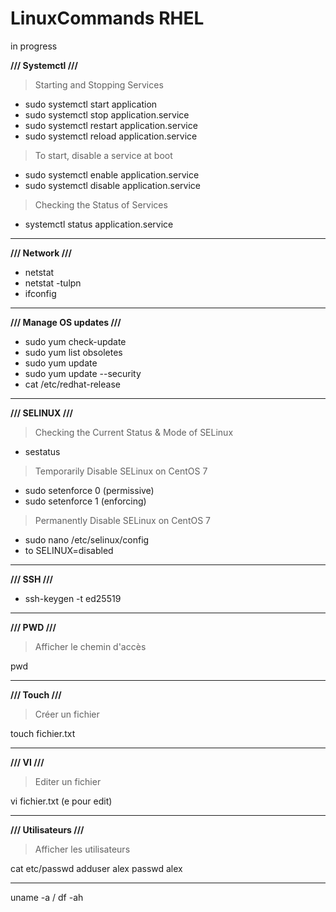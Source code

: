 # LinuxCommands RHEL
in progress

**/// Systemctl ///**

> Starting and Stopping Services

- sudo systemctl start application
- sudo systemctl stop application.service
- sudo systemctl restart application.service
- sudo systemctl reload application.service

> To start, disable a service at boot

- sudo systemctl enable application.service
- sudo systemctl disable application.service

> Checking the Status of Services

- systemctl status application.service

-----------------------------------------------------------

**/// Network ///**

- netstat
- netstat -tulpn
- ifconfig

-----------------------------------------------------------

**/// Manage OS updates ///**

- sudo yum check-update
- sudo yum list obsoletes
- sudo yum update
- sudo yum update --security
- cat /etc/redhat-release

-----------------------------------------------------------


**/// SELINUX ///**

> Checking the Current Status & Mode of SELinux

- sestatus

> Temporarily Disable SELinux on CentOS 7

- sudo setenforce 0 (permissive)
- sudo setenforce 1 (enforcing)

> Permanently Disable SELinux on CentOS 7

- sudo nano /etc/selinux/config
- to SELINUX=disabled

-----------------------------------------------------------

**/// SSH ///**

- ssh-keygen -t ed25519

-----------------------------------------------------------

**/// PWD ///**

> Afficher le chemin d'accès

pwd

-----------------------------------------------------------

**/// Touch ///**

> Créer un fichier

touch fichier.txt

-----------------------------------------------------------

**/// VI ///**

> Editer un fichier

vi fichier.txt (e pour edit)

-----------------------------------------------------------

**/// Utilisateurs ///**

> Afficher les utilisateurs

cat etc/passwd
adduser alex
passwd alex

-----------------------------------------------------------

uname -a / df -ah 
